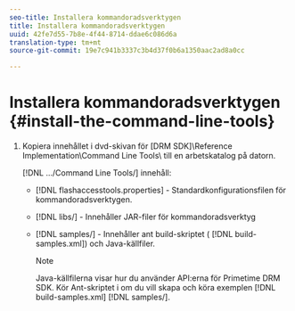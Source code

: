 ```yaml
---
seo-title: Installera kommandoradsverktygen
title: Installera kommandoradsverktygen
uuid: 42fe7d55-7b8e-4f44-8714-ddae6c086d6a
translation-type: tm+mt
source-git-commit: 19e7c941b3337c3b4d37f0b6a1350aac2ad8a0cc

---
```



# Installera kommandoradsverktygen {#install-the-command-line-tools}

1. Kopiera innehållet i dvd-skivan för [DRM SDK]\Reference Implementation\Command Line Tools\ till en arbetskatalog på datorn.

   [!DNL .../Command Line Tools/] innehåll:

   * [!DNL flashaccesstools.properties] - Standardkonfigurationsfilen för kommandoradsverktygen.
   * [!DNL libs/] - Innehåller JAR-filer för kommandoradsverktyg
   * [!DNL samples/] - Innehåller ant build-skriptet ( [!DNL build-samples.xml]) och Java-källfiler.

      >[!NOTE]
      >
      >Java-källfilerna visar hur du använder API:erna för Primetime DRM SDK. Kör Ant-skriptet i om du vill skapa och köra exemplen [!DNL build-samples.xml] [!DNL samples/].